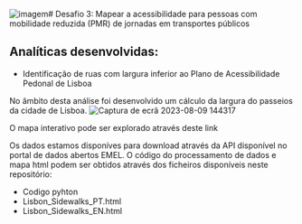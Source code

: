 ![imagem](https://github.com/emel-mobilidade/VoxPop/assets/141622427/eaf62bc9-00cf-4374-a235-54f55b46ca6d)# Desafio 3: Mapear a acessibilidade para pessoas com mobilidade reduzida (PMR) de jornadas em transportes públicos

## Analíticas desenvolvidas:
- Identificação de ruas com largura inferior ao Plano de Acessibilidade Pedonal de Lisboa

No âmbito desta análise foi desenvolvido um cálculo da largura do passeios da cidade de Lisboa.
![Captura de ecrã 2023-08-09 144317](https://github.com/emel-mobilidade/VoxPop/assets/141622427/3e04ed4c-76b1-4e15-8c2a-0e0a2c1c190b)


O mapa interativo pode ser explorado através deste link

Os dados estamos disponíves para download através da API disponível no portal de dados abertos EMEL.
O código do processamento de dados e mapa html podem ser obtidos através dos ficheiros disponíveis neste repositório:
- Codigo pyhton
- Lisbon_Sidewalks_PT.html
- Lisbon_Sidewalks_EN.html
